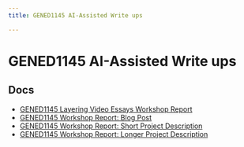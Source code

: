 ```yaml
---
title: GENED1145 AI-Assisted Write ups

---
```


# GENED1145 AI-Assisted Write ups

Docs
---
* [GENED1145 Layering Video Essays Workshop Report](/0_GHbJkqQdO989jI6aeb2g)
* [GENED1145 Workshop Report: Blog Post](/E8PR_P0nREGCMSS1xleJrw)
* [GENED1145 Workshop Report: Short Project Description](/J_Awt94iQcWtRgqIDfu7hA)
* [GENED1145 Workshop Report: Longer Project Description](/eEYDOLJUQO-eM96MPQYdjg)